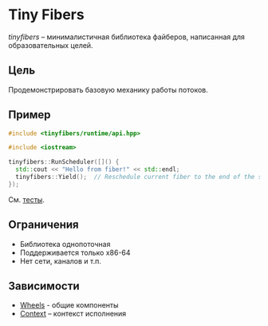 # Tiny Fibers

_tinyfibers_ – минималистичная библиотека файберов, написанная для образовательных целей.

## Цель

Продемонстрировать базовую механику работы потоков.

## Пример

```cpp
#include <tinyfibers/runtime/api.hpp>

#include <iostream>

tinyfibers::RunScheduler([]() {
  std::cout << "Hello from fiber!" << std::endl;
  tinyfibers::Yield();  // Reschedule current fiber to the end of the scheduler run queue
});
```

См. [тесты](/tests/fibers.cpp).

## Ограничения 

- Библиотека однопоточная
- Поддерживается только x86-64
- Нет сети, каналов и т.п.

## Зависимости

- [Wheels](https://gitlab.com/Lipovsky/wheels) - общие компоненты
- [Context](https://gitlab.com/Lipovsky/context) – контекст исполнения
